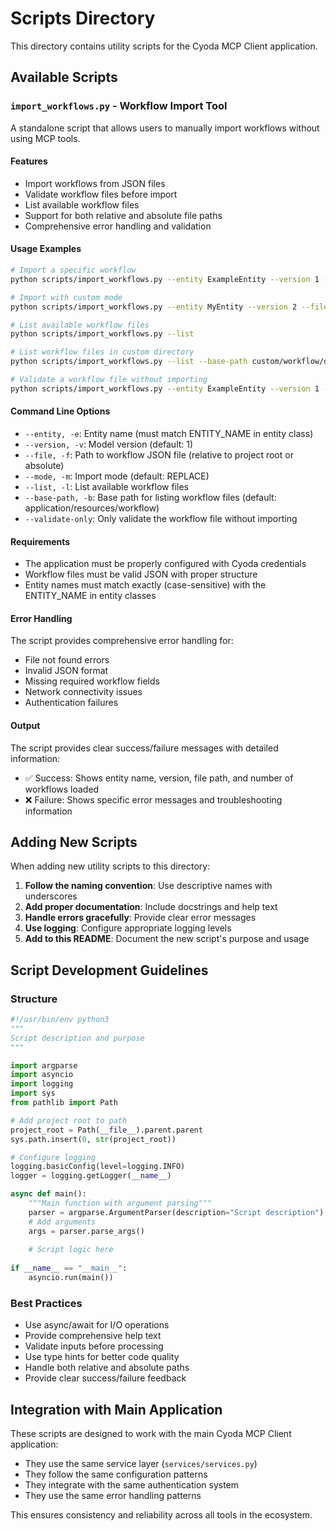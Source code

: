 # Scripts Directory

This directory contains utility scripts for the Cyoda MCP Client application.

## Available Scripts

### `import_workflows.py` - Workflow Import Tool

A standalone script that allows users to manually import workflows without using MCP tools.

#### Features
- Import workflows from JSON files
- Validate workflow files before import
- List available workflow files
- Support for both relative and absolute file paths
- Comprehensive error handling and validation

#### Usage Examples

```bash
# Import a specific workflow
python scripts/import_workflows.py --entity ExampleEntity --version 1 --file example_application/resources/workflow/exampleentity/version_1/ExampleEntity.json

# Import with custom mode
python scripts/import_workflows.py --entity MyEntity --version 2 --file path/to/workflow.json --mode MERGE

# List available workflow files
python scripts/import_workflows.py --list

# List workflow files in custom directory
python scripts/import_workflows.py --list --base-path custom/workflow/directory

# Validate a workflow file without importing
python scripts/import_workflows.py --entity ExampleEntity --version 1 --file path/to/workflow.json --validate-only
```

#### Command Line Options

- `--entity, -e`: Entity name (must match ENTITY_NAME in entity class)
- `--version, -v`: Model version (default: 1)
- `--file, -f`: Path to workflow JSON file (relative to project root or absolute)
- `--mode, -m`: Import mode (default: REPLACE)
- `--list, -l`: List available workflow files
- `--base-path, -b`: Base path for listing workflow files (default: application/resources/workflow)
- `--validate-only`: Only validate the workflow file without importing

#### Requirements

- The application must be properly configured with Cyoda credentials
- Workflow files must be valid JSON with proper structure
- Entity names must match exactly (case-sensitive) with the ENTITY_NAME in entity classes

#### Error Handling

The script provides comprehensive error handling for:
- File not found errors
- Invalid JSON format
- Missing required workflow fields
- Network connectivity issues
- Authentication failures

#### Output

The script provides clear success/failure messages with detailed information:
- ✅ Success: Shows entity name, version, file path, and number of workflows loaded
- ❌ Failure: Shows specific error messages and troubleshooting information

## Adding New Scripts

When adding new utility scripts to this directory:

1. **Follow the naming convention**: Use descriptive names with underscores
2. **Add proper documentation**: Include docstrings and help text
3. **Handle errors gracefully**: Provide clear error messages
4. **Use logging**: Configure appropriate logging levels
5. **Add to this README**: Document the new script's purpose and usage

## Script Development Guidelines

### Structure
```python
#!/usr/bin/env python3
"""
Script description and purpose
"""

import argparse
import asyncio
import logging
import sys
from pathlib import Path

# Add project root to path
project_root = Path(__file__).parent.parent
sys.path.insert(0, str(project_root))

# Configure logging
logging.basicConfig(level=logging.INFO)
logger = logging.getLogger(__name__)

async def main():
    """Main function with argument parsing"""
    parser = argparse.ArgumentParser(description="Script description")
    # Add arguments
    args = parser.parse_args()
    
    # Script logic here
    
if __name__ == "__main__":
    asyncio.run(main())
```

### Best Practices
- Use async/await for I/O operations
- Provide comprehensive help text
- Validate inputs before processing
- Use type hints for better code quality
- Handle both relative and absolute paths
- Provide clear success/failure feedback

## Integration with Main Application

These scripts are designed to work with the main Cyoda MCP Client application:
- They use the same service layer (`services/services.py`)
- They follow the same configuration patterns
- They integrate with the same authentication system
- They use the same error handling patterns

This ensures consistency and reliability across all tools in the ecosystem.
